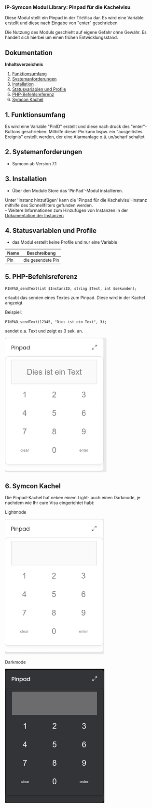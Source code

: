### IP-Symcon Modul Library: Pinpad für die Kachelvisu
 
Diese Modul stellt ein Pinpad in der TileVisu dar. Es wird eine Variable erstellt und diese nach Eingabe von "enter" geschrieben

Die Nutzung des Moduls geschieht auf eigene Gefahr ohne Gewähr. Es handelt sich hierbei um einen frühen Entwicklungsstand.


## Dokumentation

**Inhaltsverzeichnis**

1. [Funktionsumfang](#1-funktionsumfang) 
2. [Systemanforderungen](#2-systemanforderungen)
3. [Installation](#3-installation)
4. [Statusvariablen und Profile](#5-statusvariablen-und-profile)
5. [PHP-Befehlsreferenz](#6-php-befehlsreferenz)
6. [Symcon Kachel](#7-symcon-kachel)

## 1. Funktionsumfang

Es wird eine Variable "PinID" erstellt und diese nach druck des "enter"-Buttons geschrieben. Mithilfe dieser Pin kann bspw. ein "ausgelöstes Ereignis" erstellt werden, der eine Alarmanlage o.ä. un/scharf schaltet


## 2. Systemanforderungen
- Symcon ab Version 7.1

## 3. Installation

* Über den Module Store das 'PinPad'-Modul installieren.

 Unter 'Instanz hinzufügen' kann die 'Pinpad für die Kachelvisu'-Instanz mithilfe des Schnellfilters gefunden werden.  
	- Weitere Informationen zum Hinzufügen von Instanzen in der [Dokumentation der Instanzen](https://www.symcon.de/service/dokumentation/konzepte/instanzen/#Instanz_hinzufügen)

## 4. Statusvariablen und Profile
- das Modul erstellt keine Profile und nur eine Variable

Name          				     | Beschreibung
-------------------------------- | -------------------------------------------------------
Pin | die gesendete Pin

## 5. PHP-Befehlsreferenz

`PINPAD_sendText(int $InstanzID, string $Text, int $sekunden);`

erlaubt das senden eines Textes zum Pinpad. Diese wird in der Kachel angzeigt.

Beispiel:

`PINPAD_sendText(12345, "Dies ist ein Text", 3);`

sendet o.a. Text und zeigt es 3 sek. an.

![Pinpad mit Text](doc/pinpad-test.png)

## 6. Symcon Kachel

Die Pinpad-Kachel hat neben einem Light- auch einen Darkmode, je nachdem wie Ihr eure Visu eingerichtet habt:

Lightmode

![Pinpad Light Mode](doc/pinpad-light.png)

Darkmode

![Pinpad Dark Mode](doc/pinpad-dark.png)
